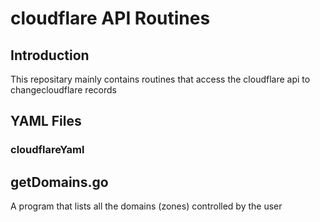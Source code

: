# cloudflare API Routines
## Introduction
This repositary mainly contains routines that access the cloudflare api to changecloudflare records

## YAML Files
### cloudflareYaml

## getDomains.go
A program that lists all the domains (zones) controlled by the user
